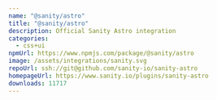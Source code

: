 ```yaml
---
name: "@sanity/astro"
title: "@sanity/astro"
description: Official Sanity Astro integration
categories:
  - css+ui
npmUrl: https://www.npmjs.com/package/@sanity/astro
image: /assets/integrations/sanity.svg
repoUrl: ssh://git@github.com/sanity-io/sanity-astro
homepageUrl: https://www.sanity.io/plugins/sanity-astro
downloads: 11717
---
```

